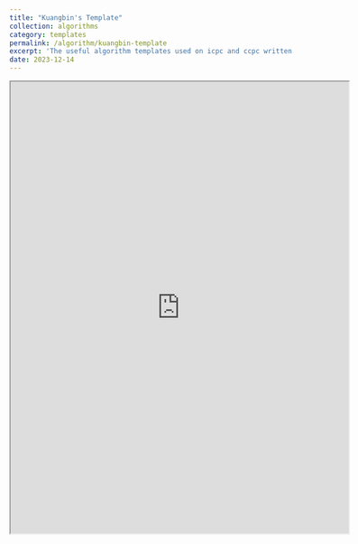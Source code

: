 ```yaml
---
title: "Kuangbin's Template"
collection: algorithms
category: templates
permalink: /algorithm/kuangbin-template
excerpt: 'The useful algorithm templates used on icpc and ccpc written by Kuangbin.'
date: 2023-12-14
---
```


<iframe src="https://example.com/yourfile.pdf" width="600" height="800"></iframe>
